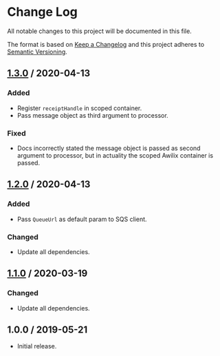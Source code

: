 # Change Log

All notable changes to this project will be documented in this file.

The format is based on [Keep a Changelog](https://keepachangelog.com/)
and this project adheres to [Semantic Versioning](https://semver.org/).

## [1.3.0] / 2020-04-13

### Added

- Register `receiptHandle` in scoped container.
- Pass message object as third argument to processor.

### Fixed

- Docs incorrectly stated the message object is
  passed as second argument to processor,
  but in actuality the scoped Awilix container is passed.

## [1.2.0] / 2020-04-13

### Added

- Pass `QueueUrl` as default param to SQS client.

### Changed

- Update all dependencies.

## [1.1.0] / 2020-03-19

### Changed

- Update all dependencies.

## 1.0.0 / 2019-05-21

- Initial release.

[Unreleased]: https://github.com/meltwater/mlabs-aws/compare/v1.3.0...HEAD
[1.3.0]: https://github.com/meltwater/mlabs-aws/compare/v1.2.0...v1.3.0
[1.2.0]: https://github.com/meltwater/mlabs-aws/compare/v1.1.0...v1.2.0
[1.1.0]: https://github.com/meltwater/mlabs-aws/compare/v1.0.0...v1.1.0
